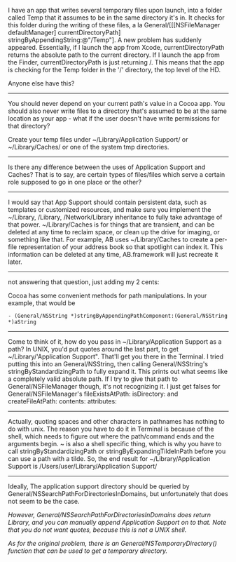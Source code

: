 I have an app that writes several temporary files upon launch, into a folder called Temp that it assumes to be in the same directory it's in. It checks for this folder during the writing of these files, a la     General/[[[NSFileManager defaultManager] currentDirectoryPath] stringByAppendingString:@"/Temp"]. A new problem has suddenly appeared. Essentially, if I launch the app from Xcode, currentDirectoryPath returns the absolute path to the current directory. If I launch the app from the Finder, currentDirectoryPath is just returning /. This means that the app is checking for the Temp folder in the '/' directory, the top level of the HD.

Anyone else have this?

----

You should never depend on your current path's value in a Cocoa app. You should also never write files to a directory that's assumed to be at the same location as your app - what if the user doesn't have write permissions for that directory?

Create your temp files under ~/Library/Application Support/  or ~/Library/Caches/ or one of the system tmp directories.

----

Is there any difference between the uses of Application Support and Caches? That is to say, are certain types of files/files which serve a certain role supposed to go in one place or the other?

----

I would say that App Support should contain persistent data, such as templates or customized resources, and make sure you implement the ~/Library, /Library, /Network/Library inheritance to fully take advantage of that power.  ~/Library/Caches is for things that are transient, and can be deleted at any time to reclaim space, or clean up the drive for imaging, or something like that.  For example, AB uses ~/Library/Caches to create a per-file representation of your address book so that spotlight can index it.  This information can be deleted at any time, AB.framework will just recreate it later.

----
not answering that question, just adding my 2 cents:

Cocoa has some convenient methods for path manipulations. In your example, that would be

    - (General/NSString *)stringByAppendingPathComponent:(General/NSString *)aString

----

Come to think of it, how do you pass in ~/Library/Application Support as a path? In UNIX, you'd put quotes around the last part, to get ~/Library/'Application Support". That'll get you there in the Terminal. I tried putting this into an General/NSString, then calling General/NSString's stringByStandardizingPath to fully expand it. This prints out what seems like a completely valid absolute path. If I try to give that path to General/NSFileManager though, it's not recognizing it. I just get falses for General/NSFileManager's fileExistsAtPath: isDirectory: and createFileAtPath: contents: attributes:

----

Actually, quoting spaces and other characters in pathnames has nothing to do with unix.  The reason you have to do it in Terminal is because of the shell, which needs to figure out where the path/command ends and the arguments begin.  ~ is also a shell specific thing, which is why you have to call stringByStandardizingPath or stringByExpandingTildeInPath before you can use a path with a tilde.  So, the end result for ~/Library/Application Support is /Users/user/Library/Application Support/

----

Ideally, The application support directory should be queried by General/NSSearchPathForDirectoriesInDomains, but unfortunately that does not seem to be the case.

*However, General/NSSearchPathForDirectoriesInDomains does return Library, and you can manually append Application Support on to that. Note that you do not want quotes, because this is not a UNIX shell.*

*As for the original problem, there is an General/NSTemporaryDirectory() function that can be used to get a temporary directory.*